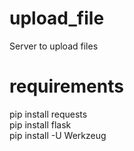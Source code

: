 # upload_file
Server to upload files

# requirements  
pip install requests  
pip install flask  
pip install -U Werkzeug  

